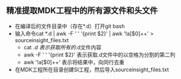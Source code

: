 ## 精准提取MDK工程中的所有源文件和头文件
- 在编译后的文件目录中（存在*.d）打开git bash
- 输入命令cat *.d | awk -F ' '  '{print $2}' | awk '!a[$0]++' > sourceinsight_files.txt
  - cat *.d 表示获取所有的*.d文件内容
  - awk -F ' '  '{print $2}' 表示获取.d文件中的以空格为分割的第二列
  - awk '!a[$0]++' 表示将结果中，向同行去重
- 在MDK工程所在目录创建SI工程，然后导入sourceinsight_files.txt
